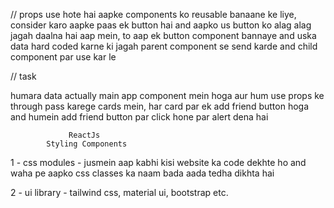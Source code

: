 // props use hote hai aapke components ko reusable banaane ke liye, consider karo aapke paas ek button hai and aapko us button ko alag alag jagah daalna hai aap mein, to aap ek button component bannaye and uska data hard coded karne ki jagah parent component se send karde and child component par use kar le 



//      task

humara data actually main app component mein hoga aur hum use props ke through pass karege cards mein, har card par ek add friend button hoga and humein add friend button par click hone par alert dena hai



                 ReactJs
            Styling Components


1 - css modules - jusmein aap kabhi kisi website ka code dekhte ho and waha pe aapko css classes ka naam bada aada tedha dikhta hai

2 - ui library - tailwind css, material ui, bootstrap etc.